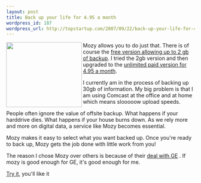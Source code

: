 ```yaml
--- 
layout: post
title: Back up your life for 4.95 a month
wordpress_id: 187
wordpress_url: http://topstartup.com/2007/09/22/back-up-your-life-for-495-a-month/
---
```

<img src="http://img516.imageshack.us/img516/8109/zz47018ca0fh2.jpg" align="left" height="173" width="202" />Mozy allows you to do just that. There is of course the <a href="http://mozy.com/registration/free?ref=3f9a896b&amp;kbid=38295&amp;m=16">free version allowing up to 2 gb of backup</a>. I tried the 2gb version and then upgraded to the <a href="http://www.mozy.com/?ref=3f9a896b&amp;kbid=38295&amp;m=5">unlimited paid version for 4.95 a month</a>.

I currently am in the process of backing up 30gb of information. My big problem is that I am using Comcast at the office and at home which means slooooow upload speeds.<!--more-->

People often ignore the value of offsite backup. What happens if your harddrive dies. What happens if your house burns down. As we rely more and more on digital data, a service like Mozy becomes essential.

Mozy makes it easy to select what you want backed up. Once you're ready to back up, Mozy gets the job done with little work from you!

The reason I chose Mozy over others is because of their <a href="http://www.techcrunch.com/2007/04/23/tiny-startup-mozy-nails-multi-million-dollar-ge-storage-contract/">deal with GE</a> . If mozy is good enough for GE, it's good enough for me.

<a href="http://www.mozy.com/?ref=3f9a896b&amp;kbid=38295&amp;m=5">Try it</a>, you'll like it
